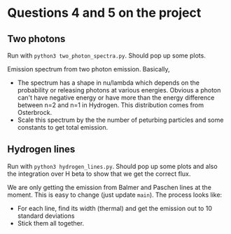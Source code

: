 # Questions 4 and 5 on the project

## Two photons
Run with `python3 two_photon_spectra.py`. Should pop up some plots.

Emission spectrum from two photon emission. Basically,
* The spectrum has a shape in nu/lambda which depends on the probability or releasing photons at various energies. Obvious a photon can't have negative energy or have more than the energy difference between n=2 and n=1 in Hydrogen. This distribution comes from Osterbrock.
* Scale this spectrum by the the number of peturbing particles and some constants to get total emission.

## Hydrogen lines
Run with `python3 hydrogen_lines.py`. Should pop up some plots and also the integration over H beta to show that we get the correct flux.

We are only getting the emission from Balmer and Paschen lines at the moment. This is easy to change (just update `main`). The process looks like:
* For each line, find its width (thermal) and get the emission out to 10 standard deviations
* Stick them all together.

